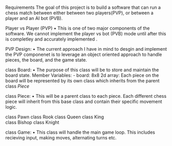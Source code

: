 Requirements
The goal of this project is to build a software that can run a chess match between either
between two players(PVP), or between a player and an AI bot (PVB).

Player vs Player (PVP)
• This is one of two major components of the software. We cannot implement the player vs bot (PVB)
mode until after this is completley and accurately implemented .

PVP Design:
  • The current approach I have in mind to desgin and implement the PVP componenet is to 
  leverage an object oriented approach to handle pieces, the board, and the game state. 

  class Board: 
  • The purpose of this class will be to store and maintain the board state.
    Member Variables:
      - board: 8x8 2d array:
        Each piece on the board will be represented by its own class which inherits from the parent class _Piece_

  class Piece:
  • This will be a parent class to each piece. Each different chess piece will inherit from this base class
  and contain their specific movement logic.

  class Pawn
  class Rook
  class Queen
  class King  
  class Bishop
  class Knight

  class Game:
  • This class will handle the main game loop. This includes recieving input, making moves, alternating turns etc.
  
  

  
    
      
  
